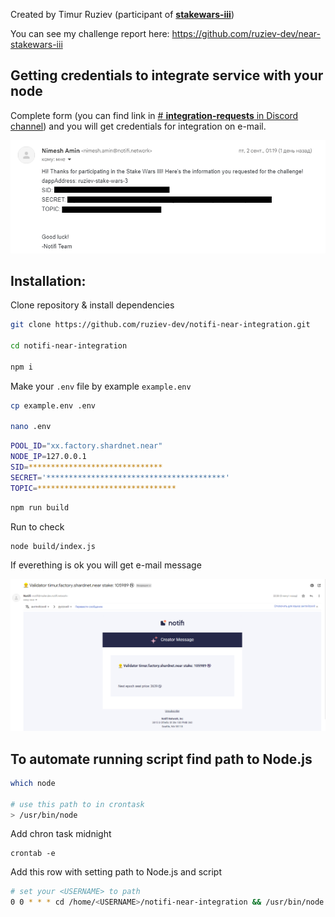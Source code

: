 Created by Timur Ruziev (participant of [**stakewars-iii**](https://github.com/near/stakewars-iii))

You can see my challenge report here: https://github.com/ruziev-dev/near-stakewars-iii

## Getting credentials to integrate service with your node

Complete form (you can find link in [# **integration-requests** in Discord channel](https://discord.com/invite/nAqR3mk3rv)) and you will get credentials for integration on e-mail.

![img](https://github.com/ruziev-dev/near-stakewars-iii/blob/main/images/monitoring/notifi-service-credentials.png?raw=true)

## Installation:

Clone repository & install dependencies

```bash
git clone https://github.com/ruziev-dev/notifi-near-integration.git

cd notifi-near-integration

npm i
```

Make your `.env` file by example `example.env`

```bash
cp example.env .env

nano .env
```

```bash
POOL_ID="xx.factory.shardnet.near"
NODE_IP=127.0.0.1
SID=******************************
SECRET='****************************************'
TOPIC=*******************************
```

```bash
npm run build
```

Run to check

```bash
node build/index.js
```

If everething is ok you will get e-mail message

![img](https://github.com/ruziev-dev/near-stakewars-iii/blob/main/images/monitoring/notifi-service.png?raw=true)

## To automate running script find path to Node.js

```bash
which node

# use this path to in crontask
> /usr/bin/node

```

Add chron task midnight

```
crontab -e
```

Add this row with setting path to Node.js and script

```bash
# set your <USERNAME> to path
0 0 * * * cd /home/<USERNAME>/notifi-near-integration && /usr/bin/node build/index.js > /dev/null 2>&1
```
